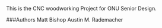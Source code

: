 This is the CNC woodworking Project for ONU Senior Design.

###Authors
Matt Bishop
Austin M. Rademacher
